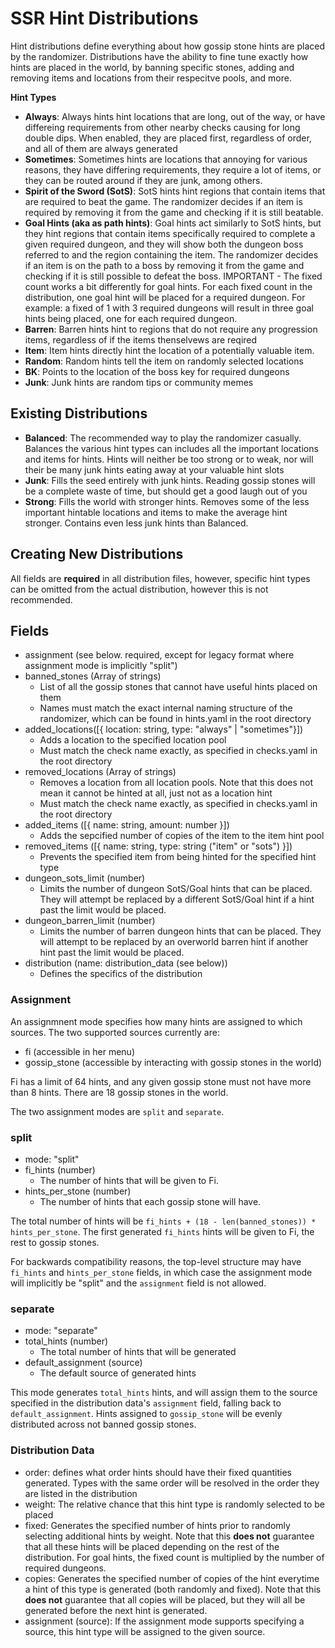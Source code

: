 # SSR Hint Distributions

Hint distributions define everything about how gossip stone hints are placed by the randomizer. Distributions have the ability to fine tune exactly how hints are placed in the world, by banning specific stones, adding and removing items and locations from their respecitve pools, and more.


**Hint Types**
- **Always**: Always hints hint locations that are long, out of the way, or have differeing requirements from other nearby checks causing for long double dips. When enabled, they are placed first, regardless of order, and all of them are always generated
- **Sometimes**: Sometimes hints are locations that annoying for various reasons, they have differing requirements, they require a lot of items, or they can be routed around if they are junk, among others.
- **Spirit of the Sword (SotS)**: SotS hints hint regions that contain items that are required to beat the game. The randomizer decides if an item is required by removing it from the game and checking if it is still beatable.
- **Goal Hints (aka as path hints)**: Goal hints act similarly to SotS hints, but they hint regions that contain items specifically required to complete a given required dungeon, and they will show both the dungeon boss referred to and the region containing the item. The randomizer decides if an item is on the path to a boss by removing it from the game and checking if it is still possible to defeat the boss. IMPORTANT - The fixed count works a bit differently for goal hints. For each fixed count in the distribution, one goal hint will be placed for a required dungeon. For example: a fixed of 1 with 3 required dungeons will result in three goal hints being placed, one for each required dungeon.
- **Barren**: Barren hints hint to regions that do not require any progression items, regardless of if the items thenselvews are reqired
- **Item**: Item hints directly hint the location of a potentially valuable item.
- **Random**: Random hints tell the item on randomly selected locations
- **BK**: Points to the location of the boss key for required dungeons
- **Junk**: Junk hints are random tips or community memes


## Existing Distributions
- **Balanced**: The recommended way to play the randomizer casually. Balances the various hint types can includes all the important locations and items for hints. Hints will neither be too strong or to weak, nor will their be many junk hints eating away at your valuable hint slots
- **Junk**: Fills the seed entirely with junk hints. Reading gossip stones will be a complete waste of time, but should get a good laugh out of you
- **Strong**: Fills the world with stronger hints. Removes some of the less important hintable locations and items to make the average hint stronger. Contains even less junk hints than Balanced.


## Creating New Distributions
All fields are **required** in all distribution files, however, specific hint types can be omitted from the actual distribution, however this is not recommended.

## Fields
- assignment (see below. required, except for legacy format where assignment mode is implicitly "split")
- banned_stones (Array of strings)
  - List of all the gossip stones that cannot have useful hints placed on them
  - Names must match the exact internal naming structure of the randomizer, which can be found in hints.yaml in the root directory
- added_locations([{ location: string, type: "always" | "sometimes"}])
  - Adds a location to the specified location pool
  - Must match the check name exactly, as specified in checks.yaml in the root directory
- removed_locations (Array of strings)
  - Removes a location from all location pools. Note that this does not mean it cannot be hinted at all, just not as a location hint
  - Must match the check name exactly, as specified in checks.yaml in the root directory
- added_items ([{ name: string, amount: number }])
  - Adds the sepcified number of copies of the item to the item hint pool
- removed_items ([{ name: string, type: string ("item" or "sots") }])
  - Prevents the specified item from being hinted for the specified hint type
- dungeon_sots_limit (number)
  - Limits the number of dungeon SotS/Goal hints that can be placed. They will attempt be replaced by a different SotS/Goal hint if a hint past the limit would be placed.
- dungeon_barren_limit (number)
  - Limits the number of barren dungeon hints that can be placed. They will attempt to be replaced by an overworld barren hint if another hint past the limit would be placed.
- distribution (name: distribution_data (see below))
  - Defines the specifics of the distribution

### Assignment

An assignmnent mode specifies how many hints are assigned to which sources. The two supported sources currently are:

* fi (accessible in her menu)
* gossip_stone (accessible by interacting with gossip stones in the world)

Fi has a limit of 64 hints, and any given gossip stone must not have more than 8 hints.
There are 18 gossip stones in the world.

The two assignment modes are `split` and `separate`.

### split

- mode: "split"
- fi_hints (number)
  - The number of hints that will be given to Fi.
- hints_per_stone (number)
  - The number of hints that each gossip stone will have.

The total number of hints will be `fi_hints + (18 - len(banned_stones)) * hints_per_stone`.
The first generated `fi_hints` hints will be given to Fi, the rest to gossip stones.

For backwards compatibility reasons, the top-level structure may have `fi_hints` and `hints_per_stone` fields,
in which case the assignment mode will implicitly be "split" and the `assignment` field is not allowed.

### separate

- mode: "separate"
- total_hints (number)
  - The total number of hints that will be generated
- default_assignment (source)
  - The default source of generated hints

This mode generates `total_hints` hints, and will assign them to the source specified in the distribution data's
`assignment` field, falling back to `default_assignment`. Hints assigned to `gossip_stone` will be evenly distributed
across not banned gossip stones.


### Distribution Data
- order: defines what order hints should have their fixed quantities generated. Types with the same order will be resolved in the order they are listed in the distribution
- weight: The relative chance that this hint type is randomly selected to be placed
- fixed: Generates the specified number of hints prior to randomly selecting additional hints by weight. Note that this **does not** guarantee that all these hints will be placed depending on the rest of the distribution. For goal hints, the fixed count is multiplied by the number of required dungeons.
- copies: Generates the specified number of copies of the hint everytime a hint of this type is generated (both randomly and fixed). Note that this **does not** guarantee that all copies will be placed, but they will all be generated before the next hint is generated.
- assignment (source): If the assignment mode supports specifying a source, this hint type will be assigned to the given source.
